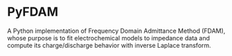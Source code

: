 # PyFDAM
A Python implementation of Frequency Domain Admittance Method (FDAM), whose purpose is to fit electrochemical models to impedance data and compute its charge/discharge behavior with inverse Laplace transform. 
